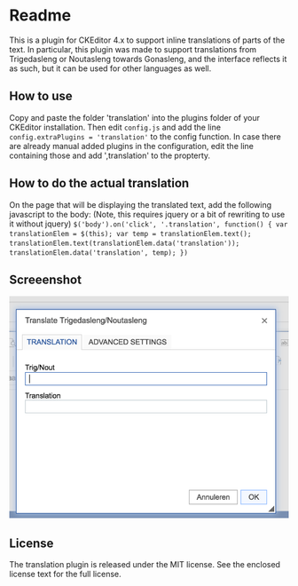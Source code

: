 # Readme
This is a plugin for CKEditor 4.x to support inline translations of parts of the text.
In particular, this plugin was made to support translations from Trigedasleng or 
Noutasleng towards Gonasleng, and the interface reflects it as such, but it can
be used for other languages as well.

## How to use
Copy and paste the folder 'translation' into the plugins folder of your CKEditor installation. 
Then edit `config.js` and add the line `config.extraPlugins = 'translation'` to the config function.
In case there are already manual added plugins in the configuration, edit the line containing those 
and add ',translation' to the propterty.

## How to do the actual translation
On the page that will be displaying the translated text, add the following javascript to the body:
(Note, this requires jquery or a bit of rewriting to use it without jquery)
`$('body').on('click', '.translation', function() {
  var translationElem = $(this);
  var temp = translationElem.text();
  translationElem.text(translationElem.data('translation'));
  translationElem.data('translation', temp);
})`

## Screeenshot
![Screenshot of the plugin in use](screenshot_plugin.png)

## License
The translation plugin is released under the MIT license. See the enclosed license text for the
full license.
